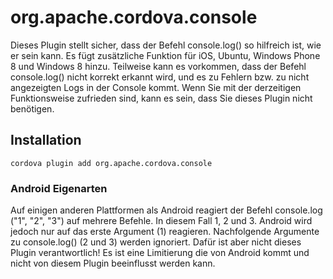 <!---
    Licensed to the Apache Software Foundation (ASF) under one
    or more contributor license agreements.  See the NOTICE file
    distributed with this work for additional information
    regarding copyright ownership.  The ASF licenses this file
    to you under the Apache License, Version 2.0 (the
    "License"); you may not use this file except in compliance
    with the License.  You may obtain a copy of the License at

      http://www.apache.org/licenses/LICENSE-2.0

    Unless required by applicable law or agreed to in writing,
    software distributed under the License is distributed on an
    "AS IS" BASIS, WITHOUT WARRANTIES OR CONDITIONS OF ANY
    KIND, either express or implied.  See the License for the
    specific language governing permissions and limitations
    under the License.
-->

# org.apache.cordova.console

Dieses Plugin stellt sicher, dass der Befehl console.log() so hilfreich ist, wie er sein kann. Es fügt zusätzliche Funktion für iOS, Ubuntu, Windows Phone 8 und Windows 8 hinzu. Teilweise kann es vorkommen, dass der Befehl console.log() nicht korrekt erkannt wird, und es zu Fehlern bzw. zu nicht angezeigten Logs in der Console kommt. Wenn Sie mit der derzeitigen Funktionsweise zufrieden sind, kann es sein, dass Sie dieses Plugin nicht benötigen.

## Installation

    cordova plugin add org.apache.cordova.console
    

### Android Eigenarten

Auf einigen anderen Plattformen als Android reagiert der Befehl console.log ("1", "2", "3") auf mehrere Befehle. In diesem Fall 1, 2 und 3. Android wird jedoch nur auf das erste Argument (1) reagieren. Nachfolgende Argumente zu console.log() (2 und 3) werden ignoriert. Dafür ist aber nicht dieses Plugin verantwortlich! Es ist eine Limitierung die von Android kommt und nicht von diesem Plugin beeinflusst werden kann.